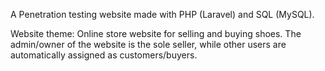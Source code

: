 A Penetration testing website made with PHP (Laravel) and SQL (MySQL).

Website theme:
Online store website for selling and buying shoes. The admin/owner of the website is the sole seller, while other users are automatically assigned as customers/buyers.
